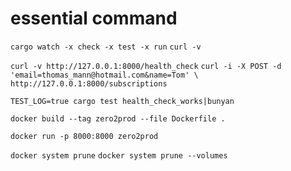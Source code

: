 # essential command

`cargo watch -x check -x test -x run`
`curl -v`

`curl -v http://127.0.0.1:8000/health_check`
`curl -i -X POST -d 'email=thomas_mann@hotmail.com&name=Tom' \
http://127.0.0.1:8000/subscriptions`

`TEST_LOG=true cargo test health_check_works|bunyan`

`docker build --tag zero2prod --file Dockerfile .`

`docker run -p 8000:8000 zero2prod`

`docker system prune`
`docker system prune --volumes`
